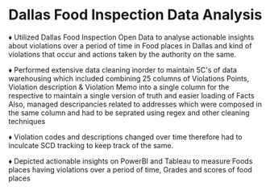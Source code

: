 # Dallas Food Inspection Data Analysis

♦ Utilized Dallas Food Inspection Open Data to analyse actionable insights about violations over a period of time in Food places in Dallas and kind of violations that occur and actions taken by the authority on the same.

♦ Performed extensive data cleaning inorder to maintain 5C's of data warehousing which included combining 25 columns of Violations Points, Violation description & Violation Memo into a single column for the respective to maintain a single version of truth and easier loading of Facts
Also, managed descripancies related to addresses which were composed in the same column and had to be seprated using regex and other cleaning techniques

♦ Violation codes and descriptions changed over time therefore had to inculcate SCD tracking to keep track of the same.

♦ Depicted actionable insights on PowerBI and Tableau to measure Foods places having violations over a period of time, Grades and scores of food places 
